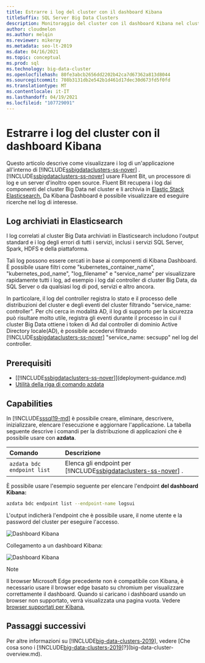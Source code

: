 ```yaml
---
title: Estrarre i log del cluster con il dashboard Kibana
titleSuffix: SQL Server Big Data Clusters
description: Monitoraggio del cluster con il dashboard Kibana nel cluster Big Data di SQL Server 2019.
author: cloudmelon
ms.author: melqin
ms.reviewer: mikeray
ms.metadata: seo-lt-2019
ms.date: 04/16/2021
ms.topic: conceptual
ms.prod: sql
ms.technology: big-data-cluster
ms.openlocfilehash: 80fe3abcb2656dd2202b42ca7d67362a813d8044
ms.sourcegitcommit: 708b3131db2e542b1d461d17dec30d673fd5f0fd
ms.translationtype: MT
ms.contentlocale: it-IT
ms.lasthandoff: 04/19/2021
ms.locfileid: "107729091"
---
```

# <a name="check-out-cluster-logs-with-kibana-dashboard"></a>Estrarre i log del cluster con il dashboard Kibana

Questo articolo descrive come visualizzare i log di un'applicazione all'interno di [!INCLUDE[ssbigdataclusters-ss-nover](../includes/ssbigdataclusters-ss-nover.md)] . [!INCLUDE[ssbigdataclusters-ss-nover](../includes/ssbigdataclusters-ss-nover.md)] usare Fluent Bit, un processore di log e un server d'inoltro open source. Fluent Bit recupera i log dai componenti del cluster Big Data nel cluster e li archivia in [Elastic Stack Elasticsearch.](https://azure.microsoft.com/overview/linux-on-azure/elastic/) Da Kibana Dashboard è possibile visualizzare ed eseguire ricerche nel log di interesse.

## <a name="logs-stored-in-elasticsearch"></a>Log archiviati in Elasticsearch

I log correlati al cluster Big Data archiviati in Elasticsearch includono l'output standard e i log degli errori di tutti i servizi, inclusi i servizi SQL Server, Spark, HDFS e della piattaforma. 

Tali log possono essere cercati in base ai componenti di Kibana Dashboard. È possibile usare filtri come "kubernetes_container_name", "kubernetes_pod_name", "log_filename" e "service_name" per visualizzare rapidamente tutti i log, ad esempio i log dal controller di cluster Big Data, da SQL Server o da qualsiasi log di pod, servizi e altro ancora. 

In particolare, il log del controller registra lo stato e il processo delle distribuzioni del cluster e degli eventi del cluster filtrando "service_name: controller". Per chi cerca in modalità AD, il log di supporto per la sicurezza può risultare molto utile, registra gli eventi durante il processo in cui il cluster Big Data ottiene i token di Ad dal controller di dominio Active Directory locale(AD), è possibile accedervi filtrando [!INCLUDE[ssbigdataclusters-ss-nover](../includes/ssbigdataclusters-ss-nover.md)] "service_name: secsupp" nel log del controller.


## <a name="prerequisites"></a>Prerequisiti

- [[!INCLUDE[ssbigdataclusters-ss-nover](../includes/ssbigdataclusters-ss-nover.md)]](deployment-guidance.md)
- [Utilità della riga di comando azdata](../azdata/install/deploy-install-azdata.md)

## <a name="capabilities"></a>Capabilities

In [!INCLUDE[sssql19-md](../includes/sssql19-md.md)] è possibile creare, eliminare, descrivere, inizializzare, elencare l'esecuzione e aggiornare l'applicazione. La tabella seguente descrive i comandi per la distribuzione di applicazioni che è possibile usare con **azdata**.

|Comando |Descrizione |
|:---|:---|
|`azdata bdc endpoint list` | Elenca gli endpoint per [!INCLUDE[ssbigdataclusters-ss-nover](../includes/ssbigdataclusters-ss-nover.md)] . |


È possibile usare l'esempio seguente per elencare l'endpoint **del dashboard Kibana:**

```bash
azdata bdc endpoint list --endpoint-name logsui 
```

L'output indicherà l'endpoint che è possibile usare, il nome utente e la password del cluster per eseguire l'accesso. 

![Dashboard Kibana](media/big-data-cluster-monitor-cluster/kibana-dashboard-endpoint.png)


Collegamento a un dashboard Kibana:

![Dashboard Kibana](./media/view-cluster-status/kibana-dashboard.png)

> [!NOTE]
> Il browser Microsoft Edge precedente non è compatibile con Kibana, è necessario usare il browser edge basato su chromium per visualizzare correttamente il dashboard. Quando si caricano i dashboard usando un browser non supportato, verrà visualizzata una pagina vuota. Vedere [browser supportati per Kibana.](https://www.elastic.co/support/matrix#matrix_browsers)



## <a name="next-steps"></a>Passaggi successivi

Per altre informazioni su [!INCLUDE[big-data-clusters-2019](../includes/ssbigdataclusters-ss-nover.md)], vedere [Che cosa sono i [!INCLUDE[big-data-clusters-2019](../includes/ssbigdataclusters-ver15.md)]?](big-data-cluster-overview.md).
